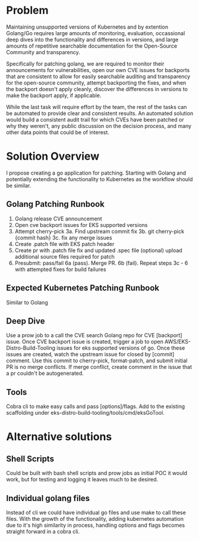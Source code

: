 # Problem

Maintaining unsupported versions of Kubernetes and by extention Golang/Go requires large amounts of monitoring, evaluation, occassional deep dives into the functionality and differences in versions, and large amounts of repetitive searchable documentation for the Open-Source Community and transparency.

Specifically for patching golang, we are required to monitor their announcements for vulnerabilities, open our own CVE issues for backports that are consistent to allow for easily searchable auditing and transparency for the open-source community, attempt backporting the fixes, and when the backport doesn't apply cleanly, discover the differences in versions to make the backport apply, if applicable.

While the last task will require effort by the team, the rest of the tasks can be automated to provide clear and consistent results. An automated solution would build a consistent audit trail for which CVEs have been patched or why they weren't, any public discussion on the decision process, and many other data points that could be of interest.

# Solution Overview

I propose creating a go application for patching. Starting with Golang and potentially extending the functionality to Kubernetes as the workflow should be similar.

## Golang Patching Runbook

1. Golang release CVE announcement
2. Open cve backport issues for EKS supported versions
3. Attempt cherry-pick
   3a. Find upstream commit fix
   3b. git cherry-pick {commit hash}
   3c. fix any merge issues
4. Create .patch file with EKS patch header
5. Create pr with .patch file fix and updated .spec file
   (optional) upload additional source files required for patch
6. Presubmit: pass/fail
   6a (pass). Merge PR.
   6b (fail). Repeat steps 3c - 6 with attempted fixes for build failures

## Expected Kubernetes Patching Runbook

Similar to Golang

## Deep Dive

Use a prow job to a call the CVE search Golang repo for CVE [backport] issue. Once CVE backport issue is created, trigger a job to open AWS/EKS-Distro-Build-Tooling issues for eks supported versions of go. Once these issues are created, watch the upstream issue for closed by [commit] comment. Use this commit to cherry-pick, format-patch, and submit initial PR is no merge conflicts. If merge conflict, create comment in the issue that a pr couldn't be autogenerated.

## Tools

Cobra cli to make easy calls and pass [options]/flags.
Add to the existing scaffolding under eks-distro-build-tooling/tools/cmd/eksGoTool.

# Alternative solutions

## Shell Scripts

Could be built with bash shell scripts and prow jobs as initial POC it would work, but for testing and logging it leaves much to be desired.

## Individual golang files

Instead of cli we could have individual go files and use make to call these files. With the growth of the functionality, adding kubernetes automation due to it's high similarity in process, handling options and flags becomes straight forward in a cobra cli.
